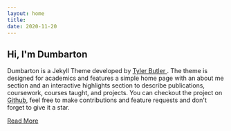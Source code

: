 ```yaml
---
layout: home
title: 
date: 2020-11-20 
---
```

## Hi, I'm Dumbarton 
Dumbarton is a Jekyll Theme developed by <a href="https://github.com/tcbutler320"> Tyler Butler </a>. The theme is designed for academics and features a simple home page with an about me section and an interactive highlights section to describe publications, coursework, courses taught, and projects. You can checkout the project on [Github](https://github.com/tcbutler320/Jekyll-Theme-Dumbarton), feel free to make contributions and feature requests and don't forget to give it a star.

<a href="/about.html" class="highlighted">Read More</a>



